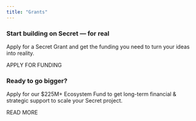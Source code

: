 ```yaml
---
title: "Grants"
---
```


<!-- Tools -->
<column class="spacer-s">

<block>

<grants-hero>
    
</grants-hero>

</block>

</column>











<column class="spacer-s">

<block>

<ecosystem-funding-why-build>
    
</ecosystem-funding-why-build>

</block>

</column>









<column class="spacer-s">

<grants-build>

</grants-build>

</column> 









<column class="spacer-s page-ecosystem__apply" >

<block class="">

<div class="page-grants__spacer">

### Start building on Secret — for real
    
<p class="page-grants__p">Apply for a Secret Grant and get the funding you need to turn your ideas into reality.</p>
    
<btn class="no-arrow" url="../blog/secret-network-400m-ecosystem-funding-new-investors" >APPLY FOR FUNDING</btn>

</div>

</block>

</column>









<column class="spacer-s" >

<block class="">

<div class="page-grants__spacer">

### Ready to go bigger?
    
<p class="page-ecosystem__grant__content__p">Apply for our $225M+ Ecosystem Fund to get long-term financial & strategic support to scale your Secret project.</p>
    
<btn class="no-arrow" url="../ecosystem/funding" >READ MORE</btn>

</div>

</block>

</column>










<column class="spacer-s">

<block>

<new-home-mission-ctas>
    
</new-home-mission-ctas>

</block>

</column>